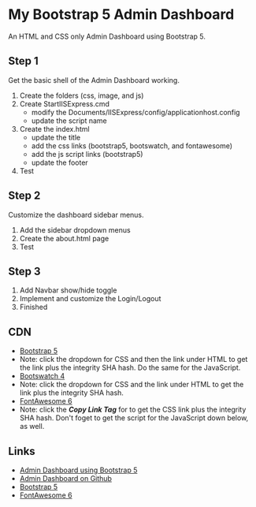 My Bootstrap 5 Admin Dashboard
===
An HTML and CSS only Admin Dashboard using Bootstrap 5.

Step 1
---
Get the basic shell of the Admin Dashboard working.
1. Create the folders (css, image, and js)
1. Create StartIISExpress.cmd
   * modify the Documents/IISExpress/config/applicationhost.config
   * update the script name
1. Create the index.html
   * update the title
   * add the css links (bootstrap5, bootswatch, and fontawesome)
   * add the js script links (bootstrap5)
   * update the footer
1. Test 

Step 2
---
Customize the dashboard sidebar menus.
1. Add the sidebar dropdown menus
1. Create the about.html page
1. Test

Step 3
---
1. Add Navbar show/hide toggle
1. Implement and customize the Login/Logout
1. Finished

CDN
---
  * [Bootstrap 5](https://www.bootstrapcdn.com/)
  * Note: click the dropdown for CSS and then the link under HTML to get the link plus the integrity SHA hash.  Do the same for the JavaScript.
  * [Bootswatch 4](https://www.bootstrapcdn.com/bootswatch/)
  * Note: click the dropdown for CSS and the link under HTML to get the link plus the integrity SHA hash.
  * [FontAwesome 6](https://cdnjs.com/libraries/font-awesome)
  * Note: click the ***Copy Link Tag*** for to get the CSS link plus the integrity SHA hash.  Don't foget to get the script for the JavaScript down below, as well.

Links
---
  * [Admin Dashboard using Bootstrap 5](https://www.youtube.com/watch?v=4VN8ZdDse9M&t=32s)
  * [Admin Dashboard on Github](https://github.com/codzsword/bootstrap-admin-dashboard)
  * [Bootstrap 5](https://getbootstrap.com/docs/5.0/getting-started/introduction/)
  * [FontAwesome 6](https://fontawesome.com/icons)